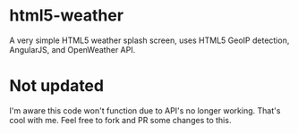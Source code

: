 # html5-weather
A very simple HTML5 weather splash screen, uses HTML5 GeoIP detection, AngularJS, and OpenWeather API.

# Not updated
I'm aware this code won't function due to API's no longer working. That's cool with me. Feel free to fork and PR some changes to this.
